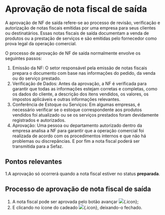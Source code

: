 # Aprovação de nota fiscal de saída

A aprovação de NF de saída refere-se ao processo de revisão, verificação e autorização de notas fiscais emitidas por uma empresa para seus clientes ou destinatários. Essas notas fiscais de saída documentam a venda de produtos ou a prestação de serviços e são emitidas pelo fornecedor como prova legal da operação comercial.

O processo de aprovação de NF de saída normalmente envolve os seguintes passos:

1. Emissão da NF: O setor responsável pela emissão de notas fiscais prepara o documento com base nas informações do pedido, da venda ou do serviço prestado.
1. Verificação de Dados: Antes da aprovação, a NF é verificada para garantir que todas as informações estejam corretas e completas, como os dados do cliente, a descrição dos itens vendidos, os valores, os impostos aplicáveis e outras informações relevantes.
1. Conferência de Estoque ou Serviços: Em algumas empresas, é necessário verificar se o estoque correspondente aos produtos vendidos foi atualizado ou se os serviços prestados foram devidamente registrados e autorizados.
1. Aprovação: Uma pessoa ou departamento autorizado dentro da empresa analisa a NF para garantir que a operação comercial foi realizada de acordo com os procedimentos internos e que não há problemas ou discrepâncias. E por fim a nota fiscal poderá ser transmitida para a Sefaz.

## Pontos relevantes

1.A aprovação só ocorrerá quando a nota fiscal estiver no status **preparada**.

## Processo de aprovação de nota fiscal de saída

1. A nota fiscal pode ser aprovada pelo botão avançar ![](https://static.zenerp.app.br/icons/action-next.svg){.icon};
1. E clicando no ícone do cadeado ![](https://static.zenerp.app.br/icons/lock.svg){.icon}, deixando-o fechado.